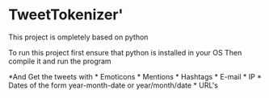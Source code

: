 # TweetTokenizer'
This project is ompletely based on python

To run this project first ensure that python is installed in your OS
Then compile it and run the program

*And Get the tweets with
    * Emoticons
    * Mentions
    * Hashtags
    * E-mail
    * IP
    * Dates of the form year-month-date or year/month/date
    * URL's
